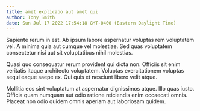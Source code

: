 ```yaml
---
title: amet explicabo aut amet qui
author: Tony Smith
date: Sun Jul 17 2022 17:54:18 GMT-0400 (Eastern Daylight Time)
---
```

Sapiente rerum in est. Ab ipsum labore aspernatur voluptas rem voluptatem vel. A minima quia aut cumque vel molestiae. Sed quas voluptatem consectetur nisi aut sit voluptatibus nihil molestias.

 Quasi quo consequatur rerum provident qui dicta non. Officiis sit enim veritatis itaque architecto voluptatem. Voluptas exercitationem voluptas sequi eaque saepe ex. Qui quis et nesciunt libero velit atque.

 Mollitia eos sint voluptatum at aspernatur dignissimos atque. Illo quas iusto. Officia quam numquam aut odio ratione reiciendis enim occaecati omnis. Placeat non odio quidem omnis aperiam aut laboriosam quidem.